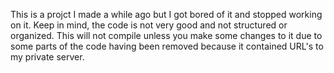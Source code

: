 This is a projct I made a while ago but I got bored of it and stopped working on it. Keep in mind, the code is not very good and not structured or organized. This will not compile unless you make some changes to it due to some parts of the code having been removed because it contained URL's to my private server.
